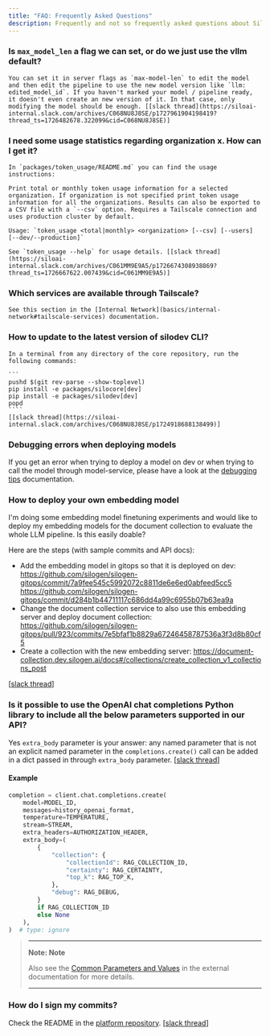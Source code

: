 ```yaml
---
title: "FAQ: Frequently Asked Questions"
description: Frequently and not so frequently asked questions about SiloGen.
---
```


### Is `max_model_len` a flag we can set, or do we just use the vllm default?

    You can set it in server flags as `max-model-len` to edit the model and then edit the pipeline to use the new model version like `llm: edited_model_id`. If you haven't marked your model / pipeline ready, it doesn't even create an new version of it. In that case, only modifying the model should be enough. [[slack thread](https://siloai-internal.slack.com/archives/C068NU8J8SE/p1727961904198419?thread_ts=1726482678.322099&cid=C068NU8J8SE)]

### I need some usage statistics regarding organization x. How can I get it?

    In `packages/token_usage/README.md` you can find the usage instructions:

    Print total or monthly token usage information for a selected organization. If organization is not specified print token usage information for all the organizations. Results can also be exported to a CSV file with a `--csv` option. Requires a Tailscale connection and uses production cluster by default.

    Usage: `token_usage <total|monthly> <organization> [--csv] [--users] [--dev/--production]`

    See `token_usage --help` for usage details. [[slack thread](https://siloai-internal.slack.com/archives/C061MM9E9A5/p1726674308938869?thread_ts=1726667622.007439&cid=C061MM9E9A5)]

### Which services are available through Tailscale?

    See this section in the [Internal Network](basics/internal-network#tailscale-services) documentation.

### How to update to the latest version of silodev CLI?

    In a terminal from any directory of the core repository, run the following commands:

    ```
    pushd $(git rev-parse --show-toplevel)
    pip install -e packages/silocore[dev]
    pip install -e packages/silodev[dev]
    popd
    ````
    [[slack thread](https://siloai-internal.slack.com/archives/C068NU8J8SE/p1724918688138499)]

### Debugging errors when deploying models

If you get an error when trying to deploy a model on dev or when trying to call the model through model-service, please have a look at the [debugging tips](debugging-tips) documentation.

### How to deploy your own embedding model

I'm doing some embedding model finetuning experiments and would like to deploy my embedding models for the document collection to evaluate the whole LLM pipeline. Is this easily doable?

Here are the steps (with sample commits and API docs):

- Add the embedding model in gitops so that it is deployed on dev: https://github.com/silogen/silogen-gitops/commit/7a9fee545c5992072c8811de6e6ed0abfeed5cc5 https://github.com/silogen/silogen-gitops/commit/d284b1b44711117c686dd4a99c6955b07b63ea9a
- Change the document collection service to also use this embedding server and deploy document collection: https://github.com/silogen/silogen-gitops/pull/923/commits/7e5bfaf1b8829a67246458787536a3f3d8b80cf5
- Create a collection with the new embedding server: https://document-collection.dev.silogen.ai/docs#/collections/create_collection_v1_collections_post

[[slack thread](https://siloai-internal.slack.com/archives/C068NU8J8SE/p1724741469174149?thread_ts=1724740641.071109&cid=C068NU8J8SE)]

### Is it possible to use the OpenAI chat completions Python library to include all the below parameters supported in our API?

Yes `extra_body` parameter is your answer: any named parameter that is not an explicit named parameter in the `completions.create()` call can be added in a dict passed in through `extra_body` parameter. [[slack thread](https://siloai-internal.slack.com/archives/C061MM9E9A5/p1718028620650739)]

#### Example

```python
completion = client.chat.completions.create(
    model=MODEL_ID,
    messages=history_openai_format,
    temperature=TEMPERATURE,
    stream=STREAM,
    extra_headers=AUTHORIZATION_HEADER,
    extra_body=(
        {
            "collection": {
                "collectionId": RAG_COLLECTION_ID,
                "certainty": RAG_CERTAINTY,
                "top_k": RAG_TOP_K,
            },
            "debug": RAG_DEBUG,
        }
        if RAG_COLLECTION_ID
        else None
    ),
)  # type: ignore
```

> ---
>
> **Note: Note**
>
> Also see the [Common Parameters and Values](https://docs.silogen.ai/using-the-api/llm-service/common-parameters) in the external documentation for more details.
>
> ---

### How do I sign my commits?

Check the README in the [platform repository](https://github.com/silogen/platform?tab=readme-ov-file#signing-commits). [[slack thread](https://siloai-internal.slack.com/archives/C068NU8J8SE/p1711627079291349)]
